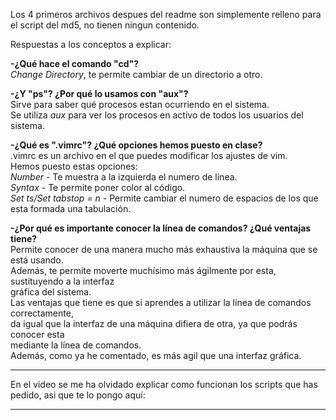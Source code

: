 Los 4 primeros archivos despues del readme son simplemente relleno para el script del md5, no tienen ningun contenido.  

Respuestas a los conceptos a explicar:  

**-¿Qué hace el comando "cd"?**  
_Change Directory_, te permite cambiar de un directorio a otro.  

**-¿Y "ps"? ¿Por qué lo usamos con "aux"?**  
Sirve para saber qué procesos estan ocurriendo en el sistema.  
Se utiliza _aux_ para ver los procesos en activo de todos los usuarios del sistema.  

**-¿Qué es ".vimrc"? ¿Qué opciones hemos puesto en clase?**  
.vimrc es un archivo en el que puedes modificar los ajustes de vim.  
Hemos puesto estas opciones:  
_Number_ - Te muestra a la izquierda el numero de linea.  
_Syntax_ - Te permite poner color al código.  
_Set ts/Set tabstop = n_ - Permite cambiar el numero de espacios de los que esta formada una tabulación.  

**-¿Por qué es importante conocer la línea de comandos? ¿Qué ventajas tiene?**  
Permite conocer de una manera mucho más exhaustiva la máquina que se está usando.  
Además, te permite moverte muchísimo más ágilmente por esta, sustituyendo a la interfaz  
gráfica del sistema.  
Las ventajas que tiene es que si aprendes a utilizar la línea de comandos correctamente,  
da igual que la interfaz de una máquina difiera de otra, ya que podrás conocer esta  
mediante la línea de comandos.  
Además, como ya he comentado, es más agil que una interfaz gráfica.  


-----------------------------------------------------------------------------------------------------------------  
  
En el video se me ha olvidado explicar como funcionan los scripts que has pedido, asi que te lo pongo aquí:  
  
-----------------------------------------------------------------------------------------------------------------  
